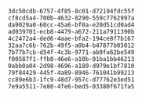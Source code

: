 
                3dc50cdb-6757-4f85-8c01-d72194fdc55f
                cf8cd5a4-700b-4632-8290-559c7762997a
                da9029a0-60cc-45a6-bf0a-e20d51cd0ad4
                ad039701-ecb8-4479-a672-211a7911390b
                4c2472a4-ded6-4aae-bfa2-194ce8f7b167
                32aa7c6b-762b-49f5-a0b4-b47877b05012
                7b77b7cb-d54f-4c3b-9771-ab9fa62be549
                f00587f1-ffb8-46e6-a10b-01ba1bb46213
                0abb0a04-2d98-4696-a180-d979e1bf7810
                79f84429-445f-4a89-8946-761041b99213
                cc89e6b3-1fc9-48d7-957c-d77762e3ed51
                7e9a5511-7e80-4fe6-bed5-03380f671fa5
                